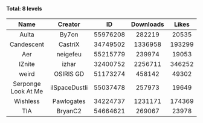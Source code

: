 #### Total: 8 levels

| Name | Creator | ID | Downloads | Likes |
|:---:|:---:|:---:|:---:|:---:|
| Aulta | By7on | 55976208 | 282219 | 20535
| Candescent | CastriX | 34749502 | 1336958 | 193299
| Aer | neigefeu | 55215779 | 239974 | 19053
| IZnite | izhar | 32400752 | 2256711 | 346252
| weird | OSIRIS GD | 51173274 | 458142 | 49302
| Serponge Look At Me | iISpaceDustIi | 55037478 | 257973 | 19649
| Wishless | Pawlogates | 34224737 | 1231171 | 174369
|  TIA | BryanC2 | 54664621 | 269067 | 23978
